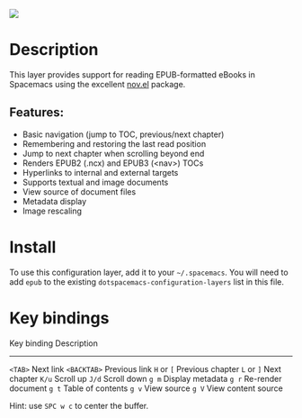 ![](img/epub.png)

Description
===========

This layer provides support for reading EPUB-formatted eBooks in
Spacemacs using the excellent
[nov.el](https://github.com/wasamasa/nov.el) package.

Features:
---------

-   Basic navigation (jump to TOC, previous/next chapter)
-   Remembering and restoring the last read position
-   Jump to next chapter when scrolling beyond end
-   Renders EPUB2 (.ncx) and EPUB3 (\<nav\>) TOCs
-   Hyperlinks to internal and external targets
-   Supports textual and image documents
-   View source of document files
-   Metadata display
-   Image rescaling

Install
=======

To use this configuration layer, add it to your `~/.spacemacs`. You will
need to add `epub` to the existing `dotspacemacs-configuration-layers`
list in this file.

Key bindings
============

  Key binding   Description
  ------------- ---------------------
  `<TAB>`       Next link
  `<BACKTAB>`   Previous link
  `H` or `[`    Previous chapter
  `L` or `]`    Next chapter
  `K/u`         Scroll up
  `J/d`         Scroll down
  `g m`         Display metadata
  `g r`         Re-render document
  `g t`         Table of contents
  `g v`         View source
  `g V`         View content source

Hint: use `SPC w c` to center the buffer.
